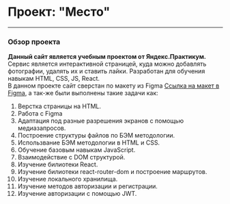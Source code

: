 # Проект: "Место"
---
### Обзор проекта
**Данный сайт является учебным проектом от Яндекс.Практикум.**  
Сервис является интерактивной страницей, куда можно добавлять фотографии, удалять их и ставить лайки. Разработан для обучения навыкам HTML, CSS, JS, React.  
В данном проекте сайт сверстан по макету из Figma [Ссылка на макет в Figma](https://www.figma.com/file/2cn9N9jSkmxD84oJik7xL7/JavaScript.-Sprint-4?node-id=0%3A1), а так-же были выполнены такие задачи как:
1. Верстка страницы на HTML.
2. Работа с Figma
3. Адаптация под разные разрешения экранов с помощью медиазапросов.
4. Построение структуры файлов по БЭМ методологии.
5. Использвание БЭМ методологии в HTML и CSS.
6. Обучение базовым навыкам JavaScript.
7. Взаимодействие с DOM структурой.
8. Изучение билиотеки React.
9. Изучение билиотеки react-router-dom и построение маршрутов.
10. Изучение локального хранилища.
11. Изучение методов авторизации и регистрации.
12. Изучение авторизации с помощью JWT.